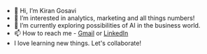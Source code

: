 - 👋 Hi, I’m Kiran Gosavi
- 👀 I’m interested in analytics, marketing and all things numbers!
- 🌱 I’m currently exploring possibilities of AI in the business world.
- 📫 How to reach me - [Gmail](26kirangosavi@gmail.com) or [LinkedIn](https://www.linkedin.com/in/kirangosavi/)
- I love learning new things. Let's collaborate!

<!---
kirangosavi26/kirangosavi26 is a ✨ special ✨ repository because its `README.md` (this file) appears on your GitHub profile.
You can click the Preview link to take a look at your changes.
--->
